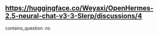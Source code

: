 ## https://huggingface.co/Weyaxi/OpenHermes-2.5-neural-chat-v3-3-Slerp/discussions/4

contains_question: no